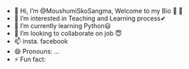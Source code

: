 - 👋 Hi, I’m @MoushumiSkoSangma, Welcome to my Bio 🙌 🤗
- 👀 I’m interested in Teaching and Learning process✔
- 🌱 I’m currently learning Python😃
- 💞️ I’m looking to collaborate on job 😇
- 📫 insta. facebook
- 😄 Pronouns: ...
- ⚡ Fun fact: 

<!---
MoushumiSkoSangma/MoushumiSkoSangma is a ✨ special ✨ repository because its `README.md` (this file) appears on your GitHub profile.
You can click the Preview link to take a look at your changes.
--->
